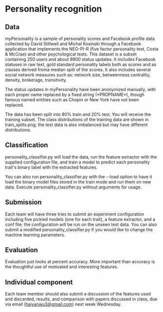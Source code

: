 # Personality recognition

## Data
myPersonality is a sample of personality scores and Facebook profile data collected by David Stillwell and Michal Kosinski through a Facebook application that implements the NEO-PI-R (five factor personality test, Costa & McCrae) and other psychological tests. This dataset is a subset containing 250 users and about 9900 status updates. It includes Facebook statuses in raw text, gold standard personality labels both as scores and as classes derived froma median split of the scores. It also includes several social network measures such as: network size, betweenness centrality, density, brokerage, transitivity.

The status updates in myPersonality have been anonymized manually, with each proper name replaced by a fixed string (\*PROPNAME\*), though famous named entities such as Chopin or New York have not been replaced.

The data has been split into 80% train and 20% test. You will receive the training subset. The class distributions of the training data are shown in train_splits.png; the test data is also imbalanced but may have different distributions.

## Classification

personality_classifier.py will load the data, run the feature extractor with the supplied configuration file, and train a model to predict each personality trait's binary label  with the extracted features. 

You can also run personality_classifier.py with the --load option to have it load the binary model files stored in the train mode and run them on new data. Execute personality_classifier.py without arguments for usage.

## Submission

Each team will have three tries to submit an experiment configuration including five pickled models (one for each trait), a feature extractor, and a conf file; the configuration will be run on the unseen test data. You can also submit a modified personality_classifier.py if you would like to change the machine learning parameters.

## Evaluation

Evaluation just looks at percent accuracy. More important than accuracy is the thoughtful use of motivated and interesting features.

## Individual component

Each team member should also submit a discussion of the features used and discarded, results, and comparison with papers discussed in class, due via email (haiyanwu3@gmail.com) next week Wednesday.

